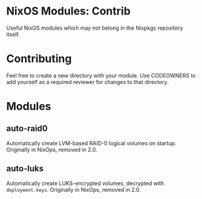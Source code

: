 # NixOS Modules: Contrib

Useful NixOS modules which may not belong in the Nixpkgs repository
itself.

# Contributing

Feel free to create a new directory with your module. Use CODEOWNERS
to add yourself as a required reviewer for changes to that directory.

# Modules

## auto-raid0

Automatically create LVM-based RAID-0 logical volumes on startup.
Originally in NixOps, removed in 2.0.

## auto-luks

Automatically create LUKS-encrypted volumes, decrypted with
`deployment.keys`. Originally in NixOps, removed in 2.0.
